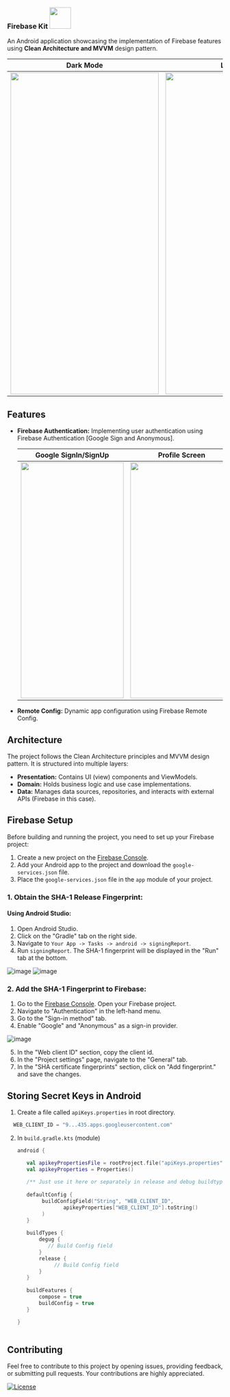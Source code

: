 ### **Firebase Kit** <img src ="https://github.com/Brindha-m/FirebaseKit/assets/72887609/f48f3af0-ce7c-45fa-81fd-00caaf5d80bc" width = "50"/> 
  An Android application showcasing the implementation of Firebase features using **Clean Architecture and MVVM** design pattern.

| Dark Mode | Light Mode |
| --- | --- |
| <img src="https://github.com/Brindha-m/FirebaseKit/assets/72887609/864b3c82-c1ab-4674-bae5-b0915bd8bea2" width="346" height="750"/> | <img src="https://github.com/Brindha-m/FirebaseKit/assets/72887609/e4983f15-c5ee-44bf-98e7-1d7081154515" width="346" height="750"/> | 


## Features

- **Firebase Authentication:** Implementing user authentication using Firebase Authentication [Google Sign and Anonymous].

    | Google SignIn/SignUp | Profile Screen | Anonymous SignIn (Skip) |
    | --- | --- | --- |
    | <img src="https://github.com/Brindha-m/FirebaseKit/assets/72887609/00207ebe-ae58-4f81-a494-f7cca3de6aff" width="240" height="550"/> | <img src="https://github.com/Brindha-m/FirebaseKit/assets/72887609/b823d97f-c373-4c03-b758-70d66a9176c6" width="240" height="550"/> | <img src="https://github.com/Brindha-m/FirebaseKit/assets/72887609/59549af6-2716-4b23-8086-e8bb156ec405" width="240" height="550"/> |



- **Remote Config:** Dynamic app configuration using Firebase Remote Config.

## Architecture

The project follows the Clean Architecture principles and MVVM design pattern. It is structured into multiple layers:

- **Presentation:** Contains UI (view) components and ViewModels.
- **Domain:** Holds business logic and use case implementations.
- **Data:** Manages data sources, repositories, and interacts with external APIs (Firebase in this case).

## Firebase Setup

Before building and running the project, you need to set up your Firebase project:

1. Create a new project on the [Firebase Console](https://console.firebase.google.com/).
2. Add your Android app to the project and download the `google-services.json` file.
3. Place the `google-services.json` file in the `app` module of your project.

### 1. Obtain the SHA-1 Release Fingerprint:

#### Using Android Studio:

1. Open Android Studio.
2. Click on the "Gradle" tab on the right side.
3. Navigate to `Your App -> Tasks -> android -> signingReport`.
4. Run `signingReport`. The SHA-1 fingerprint will be displayed in the "Run" tab at the bottom.

<img alt="image" src="https://github.com/Brindha-m/FirebaseKit/assets/72887609/325c9979-32e8-4618-abd7-71405fc7454b">
<img alt="image" src="https://github.com/Brindha-m/FirebaseKit/assets/72887609/1be38811-d39a-400c-bbdc-83345408c1bd">



### 2. Add the SHA-1 Fingerprint to Firebase:

1. Go to the [Firebase Console](https://console.firebase.google.com/). Open your Firebase project.
2. Navigate to "Authentication" in the left-hand menu.
3. Go to the "Sign-in method" tab.
4. Enable "Google" and "Anonymous" as a sign-in provider.

![image](https://github.com/Brindha-m/FirebaseKit/assets/72887609/d4ec9da0-8163-4a6b-9f30-c1aae3b80676)

5. In the "Web client ID" section, copy the client id.
6. In the "Project settings" page, navigate to the "General" tab.
7. In the "SHA certificate fingerprints" section, click on "Add fingerprint." and save the changes.


## Storing Secret Keys in Android

1. Create a file called `apiKeys.properties` in  root directory.
   
  ```kotlin
    WEB_CLIENT_ID = "9...435.apps.googleusercontent.com"
  
  ```

2. In `build.gradle.kts` (module)

   ```kotlin
   android {
   
      val apikeyPropertiesFile = rootProject.file("apiKeys.properties")
      val apikeyProperties = Properties()
  
      /** Just use it here or separately in release and debug buildtypes. **/
     
      defaultConfig {
           buildConfigField("String", "WEB_CLIENT_ID",
                  apikeyProperties["WEB_CLIENT_ID"].toString()
           )
      }
  
      buildTypes {
          degug {
             // Build Config field
          }
          release {
               // Build Config field
          }
      }
      
      buildFeatures {
          compose = true
          buildConfig = true
      }
   
   }
  
    ```


## Contributing

Feel free to contribute to this project by opening issues, providing feedback, or submitting pull requests. Your contributions are highly appreciated.

[![License](https://img.shields.io/badge/License-MIT-blue.svg)](https://opensource.org/licenses/MIT)
